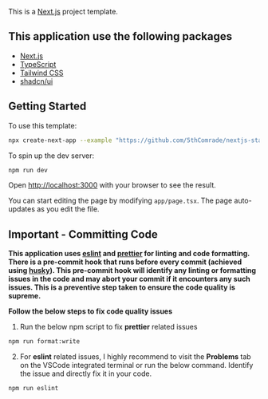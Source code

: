 This is a [Next.js](https://nextjs.org/) project template.

## This application use the following packages

- [Next.js](https://nextjs.org/)
- [TypeScript](https://www.typescriptlang.org/)
- [Tailwind CSS](https://tailwindcss.com/)
- [shadcn/ui](https://ui.shadcn.com/)

## Getting Started

To use this template:

```bash
npx create-next-app --example "https://github.com/5thComrade/nextjs-starter-template" <YOUR_APP_NAME>
```

To spin up the dev server:

```bash
npm run dev
```

Open [http://localhost:3000](http://localhost:3000) with your browser to see the result.

You can start editing the page by modifying `app/page.tsx`. The page auto-updates as you edit the file.

## Important - Committing Code

**This application uses [eslint](https://eslint.org/) and [prettier](https://prettier.io/) for linting and code formatting.
There is a pre-commit hook that runs before every commit (achieved using [husky](https://typicode.github.io/husky/)). This pre-commit hook will identify any linting or formatting issues in the code and may abort your commit if it encounters any such issues. This is a preventive step taken to ensure the code quality is supreme.**

**Follow the below steps to fix code quality issues**

1. Run the below npm script to fix **prettier** related issues

```bash
npm run format:write
```

2. For **eslint** related issues, I highly recommend to visit the **Problems** tab on the VSCode integrated terminal or run the below command. Identify the issue and directly fix it in your code.

```bash
npm run eslint
```
